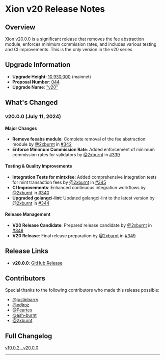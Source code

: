# Xion v20 Release Notes

## Overview

Xion v20.0.0 is a significant release that removes the fee abstraction module, enforces minimum commission rates, and includes various testing and CI improvements. This is the only version in the v20 series.

## Upgrade Information

- **Upgrade Height**: [10,930,000](https://www.mintscan.io/xion/block/10930000) (mainnet)
- **Proposal Number**: [044](https://github.com/burnt-labs/xion-mainnet-1/blob/main/proposals/044-upgrade-v20.json)
- **Upgrade Name**: ["v20"](https://www.mintscan.io/xion/proposals/44)

## What's Changed

### v20.0.0 (July 11, 2024)

#### Major Changes

- **Remove feeabs module**: Complete removal of the fee abstraction module by [@2xburnt](https://github.com/2xburnt) in [#342](https://github.com/burnt-labs/xion/pull/342)
- **Enforce Minimum Commission Rate**: Added enforcement of minimum commission rates for validators by [@2xburnt](https://github.com/2xburnt) in [#339](https://github.com/burnt-labs/xion/pull/339)

#### Testing & Quality Improvements

- **Integration Tests for mintxfee**: Added comprehensive integration tests for mint transaction fees by [@2xburnt](https://github.com/2xburnt) in [#345](https://github.com/burnt-labs/xion/pull/345)
- **CI Improvements**: Enhanced continuous integration workflows by [@2xburnt](https://github.com/2xburnt) in [#340](https://github.com/burnt-labs/xion/pull/340)
- **Upgraded golangci-lint**: Updated golangci-lint to the latest version by [@2xburnt](https://github.com/2xburnt) in [#344](https://github.com/burnt-labs/xion/pull/344)

#### Release Management

- **V20 Release Candidate**: Prepared release candidate by [@2xburnt](https://github.com/2xburnt) in [#348](https://github.com/burnt-labs/xion/pull/348)
- **V20 Release**: Final release preparation by [@2xburnt](https://github.com/2xburnt) in [#349](https://github.com/burnt-labs/xion/pull/349)

## Release Links

- **v20.0.0**: [GitHub Release](https://github.com/burnt-labs/xion/releases/tag/v20.0.0)

## Contributors

Special thanks to the following contributors who made this release possible:

- [@justinbarry](https://github.com/justinbarry)
- [@edjroz](https://github.com/edjroz)
- [@Peartes](https://github.com/Peartes)
- [@ash-burnt](https://github.com/ash-burnt)
- [@2xburnt](https://github.com/2xburnt)

## Full Changelog

[v19.0.2...v20.0.0](https://github.com/burnt-labs/xion/compare/v19.0.2...v20.0.0)

---
